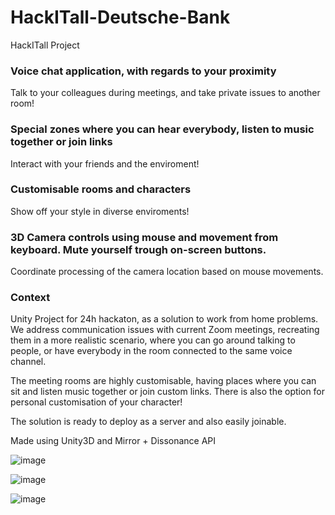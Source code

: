 # HackITall-Deutsche-Bank
HackITall Project


### Voice chat application, with regards to your proximity
Talk to your colleagues during meetings, and take private issues to another room!

### Special zones where you can hear everybody, listen to music together or join links
Interact with your friends and the enviroment!

### Customisable rooms and characters
Show off your style in diverse enviroments! 

### 3D Camera controls using mouse and movement from keyboard. Mute yourself trough on-screen buttons.
Coordinate processing of the camera location based on mouse movements.

### Context

Unity Project for 24h hackaton, as a solution to 
work from home problems. We address communication issues 
with current Zoom meetings, recreating them in a more 
realistic scenario, where you can go around talking to people,
or have everybody in the room connected to the same voice channel. 

The meeting rooms are highly customisable, having places where you can
sit and listen music together or join custom links. There is also the option
for personal customisation of your character!

The solution is ready to deploy as a server and also easily joinable. 

Made using Unity3D  and Mirror + Dissonance API 

![image](https://user-images.githubusercontent.com/56603449/118485295-eabca480-b720-11eb-8efc-2976433f1cc4.png)

![image](https://user-images.githubusercontent.com/56603449/118485337-f9a35700-b720-11eb-837f-0b0d82906046.png)

![image](https://user-images.githubusercontent.com/56603449/118485375-06c04600-b721-11eb-9bc6-1190e1167de4.png)
